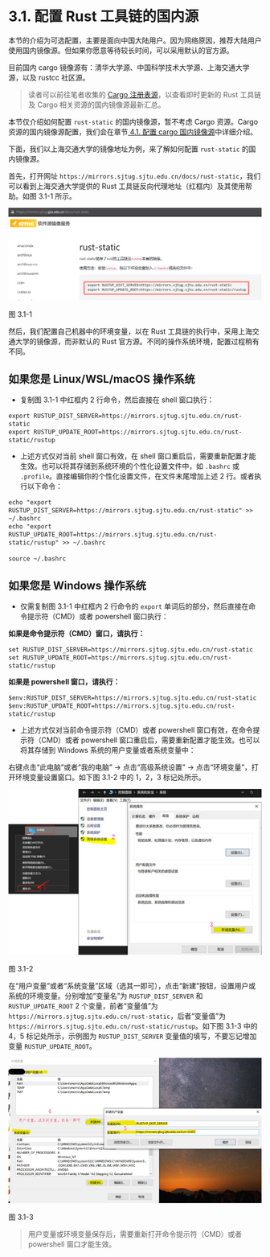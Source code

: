 # 3.1. 配置 Rust 工具链的国内源

本节的介绍为可选配置，主要是面向中国大陆用户。因为网络原因，推荐大陆用户使用国内镜像源。但如果你愿意等待较长时间，可以采用默认的官方源。

目前国内 cargo 镜像源有：清华大学源、中国科学技术大学源、上海交通大学源，以及 rustcc 社区源。

> 读者可以前往笔者收集的 [Cargo 注册表源](https://cargo.budshome.com/reference/source-replacement.html#注册表源)，以查看即时更新的 Rust 工具链及 Cargo 相关资源的国内镜像源最新汇总。

本节仅介绍如何配置 `rust-static` 的国内镜像源，暂不考虑 Cargo 资源。Cargo 资源的国内镜像源配置，我们会在章节[ 4.1. 配置 cargo 国内镜像源](../4-cargo/4.1-source-replacement.md)中详细介绍。

下面，我们以上海交通大学的镜像地址为例，来了解如何配置 `rust-static` 的国内镜像源。

首先，打开网址 `https://mirrors.sjtug.sjtu.edu.cn/docs/rust-static`，我们可以看到上海交通大学提供的 Rust 工具链反向代理地址（红框内）及其使用帮助。如图 3.1-1 所示。

![上交大 rust 工具链国内源](../css/env/3.1-1-rust-static.png)

图 3.1-1

然后，我们配置自己机器中的环境变量，以在 Rust 工具链的执行中，采用上海交通大学的镜像源，而非默认的 Rust 官方源。不同的操作系统环境，配置过程稍有不同。

## 如果您是 Linux/WSL/macOS 操作系统

- 复制图 3.1-1 中红框内 2 行命令，然后直接在 shell 窗口执行：

``` shell
export RUSTUP_DIST_SERVER=https://mirrors.sjtug.sjtu.edu.cn/rust-static
export RUSTUP_UPDATE_ROOT=https://mirrors.sjtug.sjtu.edu.cn/rust-static/rustup
```

- 上述方式仅对当前 shell 窗口有效，在 shell 窗口重启后，需要重新配置才能生效。也可以将其存储到系统环境的个性化设置文件中，如 `.bashrc` 或 `.profile`。直接编辑你的个性化设置文件，在文件末尾增加上述 2 行。或者执行以下命令：

``` shell
echo "export RUSTUP_DIST_SERVER=https://mirrors.sjtug.sjtu.edu.cn/rust-static" >> ~/.bashrc
echo "export RUSTUP_UPDATE_ROOT=https://mirrors.sjtug.sjtu.edu.cn/rust-static/rustup" >> ~/.bashrc

source ~/.bashrc
```

## 如果您是 Windows 操作系统

- 仅需复制图 3.1-1 中红框内 2 行命令的 `export` 单词后的部分，然后直接在命令提示符（CMD）或者 powershell 窗口执行：

**如果是命令提示符（CMD）窗口，请执行：**

``` shell
set RUSTUP_DIST_SERVER=https://mirrors.sjtug.sjtu.edu.cn/rust-static
set RUSTUP_UPDATE_ROOT=https://mirrors.sjtug.sjtu.edu.cn/rust-static/rustup
```

**如果是 powershell 窗口，请执行：**

``` shell
$env:RUSTUP_DIST_SERVER=https://mirrors.sjtug.sjtu.edu.cn/rust-static
$env:RUSTUP_UPDATE_ROOT=https://mirrors.sjtug.sjtu.edu.cn/rust-static/rustup
```

- 上述方式仅对当前命令提示符（CMD）或者 powershell 窗口有效，在命令提示符（CMD）或者 powershell 窗口重启后，需要重新配置才能生效。也可以将其存储到 Windows 系统的用户变量或者系统变量中：

右键点击“此电脑”或者“我的电脑” -> 点击“高级系统设置” -> 点击“环境变量”，打开环境变量设置窗口。如下图 3.1-2 中的 1，2，3 标记处所示。

![windows 环境变量窗口](../css/env/3.1-2-win-var.jpg)

图 3.1-2

在“用户变量”或者“系统变量”区域（选其一即可），点击“新建”按钮，设置用户或系统的环境变量。分别增加“变量名”为 `RUSTUP_DIST_SERVER` 和 `RUSTUP_UPDATE_ROOT` 2 个变量，前者“变量值”为 `https://mirrors.sjtug.sjtu.edu.cn/rust-static`，后者“变量值”为 `https://mirrors.sjtug.sjtu.edu.cn/rust-static/rustup`。如下图 3.1-3 中的 4，5 标记处所示，示例图为 `RUSTUP_DIST_SERVER` 变量值的填写，不要忘记增加变量 `RUSTUP_UPDATE_ROOT`。

![windows 环境变量设置](../css/env/3.1-3-win-set-var.jpg)

图 3.1-3

> 用户变量或环境变量保存后，需要重新打开命令提示符（CMD）或者 powershell 窗口才能生效。
